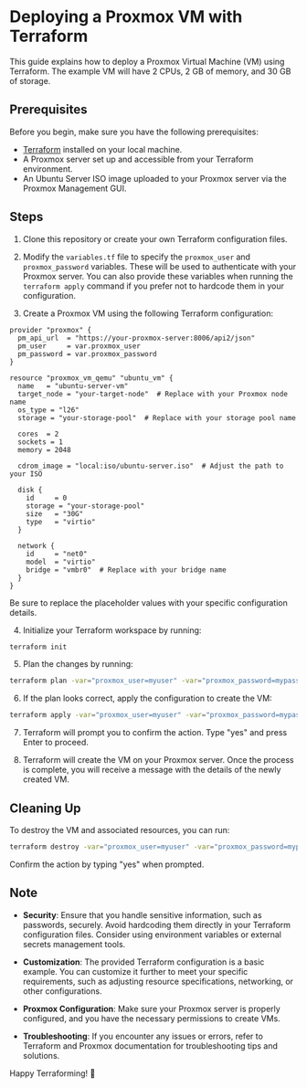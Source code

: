 # Deploying a Proxmox VM with Terraform

This guide explains how to deploy a Proxmox Virtual Machine (VM) using Terraform. The example VM will have 2 CPUs, 2 GB of memory, and 30 GB of storage.

## Prerequisites

Before you begin, make sure you have the following prerequisites:

- [Terraform](https://www.terraform.io/) installed on your local machine.
- A Proxmox server set up and accessible from your Terraform environment.
- An Ubuntu Server ISO image uploaded to your Proxmox server via the Proxmox Management GUI.

## Steps

1. Clone this repository or create your own Terraform configuration files.

2. Modify the `variables.tf` file to specify the `proxmox_user` and `proxmox_password` variables. These will be used to authenticate with your Proxmox server. You can also provide these variables when running the `terraform apply` command if you prefer not to hardcode them in your configuration.

3. Create a Proxmox VM using the following Terraform configuration:

```hcl
provider "proxmox" {
  pm_api_url  = "https://your-proxmox-server:8006/api2/json"
  pm_user     = var.proxmox_user
  pm_password = var.proxmox_password
}

resource "proxmox_vm_qemu" "ubuntu_vm" {
  name   = "ubuntu-server-vm"
  target_node = "your-target-node"  # Replace with your Proxmox node name
  os_type = "l26"
  storage = "your-storage-pool"  # Replace with your storage pool name

  cores  = 2
  sockets = 1
  memory = 2048

  cdrom_image = "local:iso/ubuntu-server.iso"  # Adjust the path to your ISO

  disk {
    id     = 0
    storage = "your-storage-pool"
    size   = "30G"
    type   = "virtio"
  }

  network {
    id     = "net0"
    model  = "virtio"
    bridge = "vmbr0"  # Replace with your bridge name
  }
}
```

Be sure to replace the placeholder values with your specific configuration details.

4. Initialize your Terraform workspace by running:

```bash
terraform init
```

5. Plan the changes by running:

```bash
terraform plan -var="proxmox_user=myuser" -var="proxmox_password=mypassword"
```

6. If the plan looks correct, apply the configuration to create the VM:

```bash
terraform apply -var="proxmox_user=myuser" -var="proxmox_password=mypassword"
```

7. Terraform will prompt you to confirm the action. Type "yes" and press Enter to proceed.

8. Terraform will create the VM on your Proxmox server. Once the process is complete, you will receive a message with the details of the newly created VM.

## Cleaning Up

To destroy the VM and associated resources, you can run:

```bash
terraform destroy -var="proxmox_user=myuser" -var="proxmox_password=mypassword"
```

Confirm the action by typing "yes" when prompted.

## Note

- **Security**: Ensure that you handle sensitive information, such as passwords, securely. Avoid hardcoding them directly in your Terraform configuration files. Consider using environment variables or external secrets management tools.

- **Customization**: The provided Terraform configuration is a basic example. You can customize it further to meet your specific requirements, such as adjusting resource specifications, networking, or other configurations.

- **Proxmox Configuration**: Make sure your Proxmox server is properly configured, and you have the necessary permissions to create VMs.

- **Troubleshooting**: If you encounter any issues or errors, refer to Terraform and Proxmox documentation for troubleshooting tips and solutions.

Happy Terraforming! 🚀
